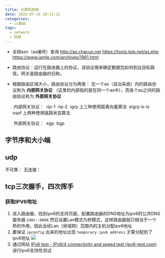 ```yaml
---
title: 计算机网络
date: 2023-07-14 10:13:11
categories:
  - cs基础
tags:
  - network
  - 网络
---
```



- 全球asn（as编号）查询	
  http://as.chacuo.net
  https://tools.ipip.net/as.php
  https://www.iamle.com/archives/1961.html

- 路由协议：运行在路由器上的协议，该协议用来确定数据包如何到达目标路径。网关是路由器的旧称。

- 根据路由区域大小，路由协议分为两类：
  在一个as（自治系统）内的路由协议称为   **内部网关协议**  （这里的内部指的是在同一个as中），而各个as之间的路由协议称为   **外部网关协议**

  ​	内部网关协议：
     ​	rip-1
     ​	rip-2
     ​	igrp		上三种使用距离向量算法
     ​	eigrp
     ​	is-is
     ​	ospf		上两种使用链路状态算法

  ​	外部网关协议：
     ​	egp
     ​	bgp


## 字节序和大小端

## udp
不可靠：
无连接：

## tcp三次握手，四次挥手




### 获取IPV6地址

1. 进入路由器，找到ipv6的支持页面，配置路由器的DNS地址为ipv6的公共DNS服务器 `240c::6666` 然后设置Lan模式为桥模式，这样路由器就只相当于一个桥的作用，因此会给Lan（局域网）范围内的主机分配ipv6地址
2. 要保证 `ipconfig` 出来的地址出现 `temporary ipv6 address` 才算分配到了ipv6地址
![](/images/ipv6.png)
3. 通过网站 [IPv6 test - IPv6/4 connectivity and speed test (ipv6-test.com)](https://ipv6-test.com/) 进行ipv6支持性测试



